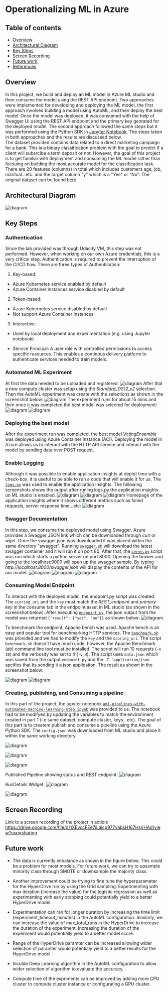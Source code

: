 # Operationalizing ML in Azure

## Table of contents
* [Overview](#Overview)
* [Architectural Diagram](#Architectural-Diagram)
* [Key Steps](#Key-Steps)
* [Screen Recording](#Screen-Recording)
* [Future work](#Future-work)
* [References](#References)


## Overview
In this project, we build and deploy an ML model in Azure ML studio and then consume the model using the REST API endpoint. Two approaches were implemented for developing and deploying the ML model, the first approach involved building a model using AutoML, and then deploy the best model. Once the model was deployed, it was consumed with the help of Swagger UI using the REST API endpoint and the primary key genrated for the deployed model. The second approach followed the same steps but it was performed using the Python SDK in [Jupyter Notebook](aml-pipelines-with-automated-machine-learning-step.ipynb). The steps taken in both approaches and the results are discussed below.
<br>
The dataset provided contains data related to a direct marketing campaign for a bank. This is a binary classification problem with the goal to predict if a client will subsrcibe a term deposit or not. However, the goal of this project is to get familiar with deployment and consuming the ML model rather than focsuing on building the most accurate model for the classification task. There are 20 features (columns) in total which includes customers age, job, maritual...etc. and the target column "y" which is a "Yes" or "No". The original dataset can be found [here](https://archive.ics.uci.edu/ml/datasets/bank+marketing).

## Architectural Diagram
![diagram](img/overview.png)


## Key Steps
### **Authentication**
Since the lab provided was through Udacity VM, this step was not performed. However, when working on our own Azure credentials, this is a very critical step. Authentication is required to prevent  the interruption of the CI/CD flow. There are three types of Authentication:
1. Key-based:
* Azure Kubernetes service enabled by default
* Azure Container Instances service disabled by default

2. Token-based:
* Azure Kubernetes service disabled by default
* Not support Azure Container Instances

3. Interactive:
* Used by local deployment and experimentation (e.g. using Jupyter notebook)

* Service Principal: A user role with controlled permissions to access specific resources. This enables a continous delivery platform to authenticate services needed to train models. 


### **Automated ML Experiment**
At first the data needed to be uploaded and registered: 
![diagram](img/registerd_dataset.png)
After that a new compute cluster was setup using the _Standard_DS12_v2_ selection.  Then the AutoML experiment was create with the selections as shown in the screenshot below:
![diagram](img/automl_experiment.png)
The experiment runs for about 15 mins and then once it was completed the best model was selected for deployment:
![diagram](img/completed_automl.png)
![diagram](img/best_model.png)

### **Deploying the best model**
After the experiment run was completed, the best model _VotingEnsemble_ was deployed using Azure Container Instance (ACI). Deploying the model in Azure allows us to interact with the HTTP API service and interact with the model by sending data over  POST request. 


### **Enable Logging**
Although it was possible to enable application insights at deplot time with a check-box, it is useful to be able to run a code that will enable it for us. The [```logs.py```](logs.py) was used to enable the application insights.  The following screenshots shows the output after runing logs.py the application insights on ML studio is enabled. 
![diagram](img/logs.py_output_1.png)
![diagram](img/logs.py_output_2.png)
![diagram](img/enabled_application_insights.png)
Homepage of the application insights where it shows different metrics such as failed requests, server response time...etc:
![diagram](img/application_insights.png)

### **Swagger Documentation**
In this step, we consume the deployed model using Swagger. Azure provides a Swagger JSON link which can be downloaded through _curl_ or _wget_. Once the swagger.json was downloaded it was placed within the same directory "swagger". Running [```swagger.sh```](swagger.sh) will download the latest swagger container and it will run it on port 80. After that, the [```serve.py```](serve.py) script was run which starts a python server on port 8000. 
Opening the brower and going to the localhost:9000 will open up the swagger sample. By typing _http://localhost:8000/swagger.json_ will display the contents of the API for our model:
![diagram](img/swagger_api.png)
![diagram](img/get_request.png)
![diagram](img/post_request.png)

### **Consuming Model Endpoint**
To interact with the deployed model, the endpoint.py script was created. The ```scoring_uri``` and the ```key``` must match the _REST_endpoint_ and _primary key_ in the consume tab in the endpoint asset in ML studio (as shown in the screenshot below). After executing [```endpoint.py```](endpoint.py), the json output from the model was returned ```{"result": ["yes", "no"]}``` as shown below:
![diagram](img/model_interaction.png)

To benchmark the endpoint, Apache bench was used. Apache bench is an easy and popular tool for benchmarking HTTP services. 
The [```benchmark.sh```](benchmark.sh) was provided and we had to modify the ```key``` and the ```scoring_uri```.  The  script ```benchmark.sh``` doesn't have much code, however, the Apache Benchmark (ab) command line tool must be installed. The script will run 10 requests (```-n 10```) and the verbosity was set to 4 (```-v 4```). The script uses ```data.json``` which was saved from the output ```endpoint.py``` and the ```-T 'application/json``` spcifies that its sending it a json application. The result as shown in the screenshot below: 

![diagram](img/apache_benchmark_output_1.PNG)
![diagram](img/apache_benchmark_output_2.PNG)


### **Creating, publishing, and Consuming a pipeline**
In this part of the project, the jupyter notebook [```aml-pipelines-with-automated-machine-learning-step.ipynb```](aml-pipelines-with-automated-machine-learning-step.ipynb) was provided to us. The notebook had to be modifyed by updating the variables to match the environment created in part 1 (i.e same dataset, compute cluster, keys...etc). The goal of this part is to createm publish and consume a pipeline using the Azure Python SDK.
The ```config.json``` was downloaded from ML studio and place it within the same working directory.

![diagram](img/pipeline_experiment_created.png)

![diagram](img/pipeline_endpoint.png)


![diagram](img/bankMarketing_with_automl.png)

Published Pipeline showing status and REST endpoint:
![diagram](img/published_pipeline.png)

RunDetails Widget:
![diagram](img/runDetails_widget.png)

![diagram](img/complete_pipeline.png)



## Screen Recording
Link to a screen recording of the project in action:
https://drive.google.com/file/d/1XEvccFEe7iLalcp977vabsH167HsVHAd/view?usp=sharing

## Future work
* The data is currently imbalance as shown in the figure below. This could be a problem for most models. For future work, we can try to upsample minority class through SMOTE or downsample the majority class.

* Another improvement could be trying to fine tune the hyperparameter for the HyperDrive run by using the Grid sampling. Experimenting with max iteration (increase the value) for the logistic regression as well as experimenting with early stopping could potentially yield to a better HyperDrive model.

* Experimentation can ran for longer duration by increasing the time limit (experiment_timeout_minutes) in the AutoML configuration. Similarly, we can increase the value of max_total_runs in the HyperDrive to increase the duration of the experiment. Increasing the duration of the experiment would potentially yield to a better model score.

* Range of the HyperDrive paramter can be increased allowing wider selection of paramter would potentialy yield to a better results for the HyperDrive model.

* Inculde Deep Learning algorithm in the AutoML configuration to allow wider selection of algorithm to evaluate the accuracy.

* Compute time of the expriments can be improved by adding more CPU cluster to compute cluster instance or configurating a GPU cluster.


